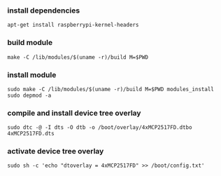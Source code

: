 ### install dependencies
```
apt-get install raspberrypi-kernel-headers
```

### build module
```
make -C /lib/modules/$(uname -r)/build M=$PWD
```

### install module
```
sudo make -C /lib/modules/$(uname -r)/build M=$PWD modules_install
sudo depmod -a
```

### compile and install device tree overlay
```
sudo dtc -@ -I dts -O dtb -o /boot/overlay/4xMCP2517FD.dtbo 4xMCP2517FD.dts
```

### activate device tree overlay
```
sudo sh -c 'echo "dtoverlay = 4xMCP2517FD" >> /boot/config.txt'
```

